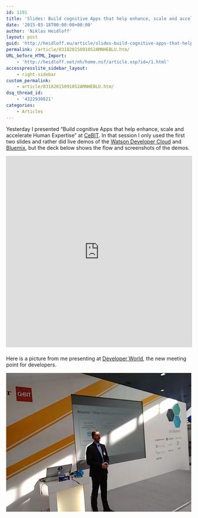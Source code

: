 ```yaml
---
id: 1191
title: 'Slides: Build cognitive Apps that help enhance, scale and accelerate Human Expertise'
date: '2015-03-18T00:00:00+00:00'
author: 'Niklas Heidloff'
layout: post
guid: 'http://heidloff.eu/article/slides-build-cognitive-apps-that-help-enhance-scale-and-accelerate-human-expertise/'
permalink: /article/03182015091052AMNHEBLU.htm/
URL_before_HTML_Import:
    - 'http://heidloff.net/nh/home.nsf/article.xsp?id=/1.html'
accesspresslite_sidebar_layout:
    - right-sidebar
custom_permalink:
    - article/03182015091052AMNHEBLU.htm/
dsq_thread_id:
    - '4322930821'
categories:
    - Articles
---
```


 Yesterday I presented “Build cognitive Apps that help enhance, scale and accelerate Human Expertise” at [CeBIT](http://www.cebit.de/home). In that session I only used the first two slides and rather did live demos of the [Watson Developer Cloud](http://www.ibm.com/smarterplanet/us/en/ibmwatson/developercloud/) and [Bluemix](http://bluemix.net/), but the deck below shows the flow and screenshots of the demos.

<iframe allowfullscreen="" frameborder="0" height="520" marginheight="0" marginwidth="0" scrolling="no" src="http://www.slideshare.net/slideshow/embed_code/45226002" style="border:1px solid #CCC; border-width:1px 1px 0; margin-bottom:5px; max-width: 100%;" width="853"></iframe>

Here is a picture from me presenting at [Developer World](http://developerworld.heise.de/en/), the new meeting point for developers.

![image](/assets/img/2015/03/cebit7.jpg)